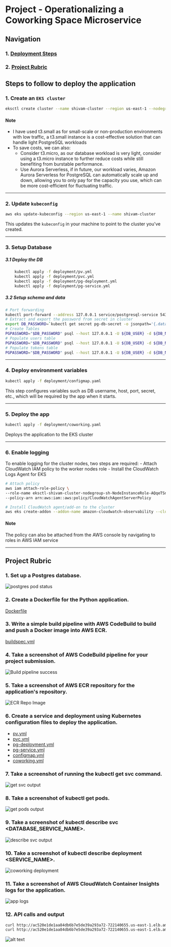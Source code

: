 # Project - Operationalizing a Coworking Space Microservice

## Navigation

### 1. [Deployment Steps](#steps-to-follow-to-deploy-the-application)
### 2. [Project Rubric](#2-project-rubric)

## Steps to follow to deploy the application

### 1. Create an `EKS cluster`
```bash
eksctl create cluster --name shivam-cluster --region us-east-1 --nodegroup-name shivam-ng --node-type t3.small --nodes 1 --nodes-min 1 --nodes-max 2
```

#### Note
- I have used t3.small as for small-scale or non-production environments with low traffic, a t3.small instance is a cost-effective solution that can handle light PostgreSQL workloads
- To save costs, we can also:
    - Consider t3.micro, as our database workload is very light, consider using a t3.micro instance to further reduce costs while still benefiting from burstable performance.
    - Use Aurora Serverless, if in future, our workload varies, Amazon Aurora Serverless for PostgreSQL can automatically scale up and down, allowing you to only pay for the capacity you use, which can be more cost-efficient for fluctuating traffic.

---

### 2. Update `kubeconfig`
```bash
aws eks update-kubeconfig --region us-east-1 --name shivam-cluster
```
This updates the `kubeconfig` in your machine to point to the cluster you've created.

---

### 3. Setup Database

##### 3.1 Deploy the DB
```bash
    kubectl apply -f deployment/pv.yml
    kubectl apply -f deployment/pvc.yml
    kubectl apply -f deployment/pg-deployment.yml
    kubectl apply -f deployment/pg-service.yml
```

##### 3.2 Setup schema and data
```bash
# Port forwarding
kubectl port-forward --address 127.0.0.1 service/postgresql-service 5433:5432 &
# Extract and export the password from secret in cluster
export DB_PASSWORD=`kubectl get secret pg-db-secret -o jsonpath='{.data.DB_PASSWORD}' | base64 --decode`
# Create Tables
PGPASSWORD="$DB_PASSWORD" psql --host 127.0.0.1 -U ${DB_USER} -d ${DB_NAME} -p 5433 < ./db/1_create_tables.sql
# Populate users table
PGPASSWORD="$DB_PASSWORD" psql --host 127.0.0.1 -U ${DB_USER} -d ${DB_NAME} -p 5433 < ./db/2_seed_users.sql
# Populate tokens table
PGPASSWORD="$DB_PASSWORD" psql --host 127.0.0.1 -U ${DB_USER} -d ${DB_NAME} -p 5433 < ./db/3_seed_tokens.sql
```

---

### 4. Deploy environment variables
```bash
kubectl apply -f deployment/configmap.yaml
```

This step configures variables such as DB username, host, port, secret, etc., which will be required by the app when it starts.

---

### 5. Deploy the app
```bash
kubectl apply -f deployment/coworking.yaml
```
Deploys the application to the EKS cluster

---

### 6. Enable logging

To enable logging for the cluster nodes, two steps are required:
    - Attach CloudWatch IAM policy to the worker nodes role
    - Install the CloudWatch Logs Agent for EKS

```bash
# Attach policy
aws iam attach-role-policy \
--role-name eksctl-shivam-cluster-nodegroup-sh-NodeInstanceRole-AQqeTSnku4Gz \
--policy-arn arn:aws:iam::aws:policy/CloudWatchAgentServerPolicy

# Install CloudWatch agent/add-on to the cluster
aws eks create-addon --addon-name amazon-cloudwatch-observability --cluster-name shivam-cluster
```

#### Note

The policy can also be attached from the AWS console by navigating to roles in AWS IAM service

---

## Project Rubric

### 1. Set up a Postgres database.
![postgres pod status](image.png)

### 2. Create a Dockerfile for the Python application.
[Dockerfile](Dockerfile)

### 3. Write a simple build pipeline with AWS CodeBuild to build and push a Docker image into AWS ECR.
[buildspec.yml](buildspec.yml)

### 4. Take a screenshot of AWS CodeBuild pipeline for your project submission.
![Build pipeline success](image-1.png)

### 5. Take a screenshot of AWS ECR repository for the application's repository.
![ECR Repo Image](image-2.png)

### 6. Create a service and deployment using Kubernetes configuration files to deploy the application.
- [pv.yml](deployment/pv.yml)
- [pvc.yml](deployment/pvc.yml)
- [pg-deployment.yml](deployment/pg-deployment.yml)
- [pg-service.yml](deployment/pg-service.yml)
- [configmap.yml](deployment/configmap.yaml)
- [coworking.yml](deployment/coworking.yaml)

### 7. Take a screenshot of running the kubectl get svc command.
![get svc output](image-3.png)

### 8. Take a screenshot of kubectl get pods.
![get pods output](image-4.png)

### 9. Take a screenshot of kubectl describe svc <DATABASE_SERVICE_NAME>.
![describe svc output](image-5.png)

### 10. Take a screenshot of kubectl describe deployment <SERVICE_NAME>.
![coworking deployment](image-6.png)

### 11. Take a screenshot of AWS CloudWatch Container Insights logs for the application.
![app logs](image-7.png)

### 12. API calls and output
```bash
curl http://ac520e1de1aa84db6b7e5de39a293a72-722140655.us-east-1.elb.amazonaws.com:5153/api/reports/daily_usage
curl http://ac520e1de1aa84db6b7e5de39a293a72-722140655.us-east-1.elb.amazonaws.com:5153/api/reports/user_visits
```
![alt text](image-8.png)

